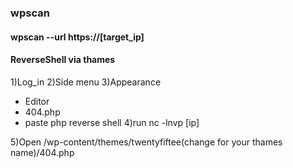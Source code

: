 ### wpscan 

#### wpscan --url https://[target_ip]

#### ReverseShell via thames

1)Log_in
2)Side menu
3)Appearance
  - Editor
  - 404.php
  - paste php reverse shell
4)run nc -lnvp [ip]

5)Open /wp-content/themes/twentyfiftee(change for your thames name)/404.php


